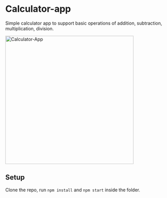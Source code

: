 # Calculator-app

Simple calculator app to support basic operations of addition, subtraction, multiplication, division.

<img src="https://user-images.githubusercontent.com/44242169/127745134-4fcf65d4-3373-42f5-89a5-142162d7e70e.jpeg" alt="Calculator-App" width="400">


## Setup

Clone the repo, run `npm install` and `npm start` inside the folder.
